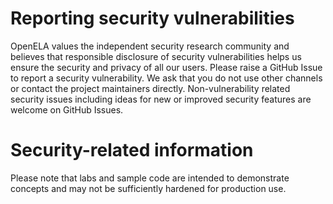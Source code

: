 # Reporting security vulnerabilities

OpenELA values the independent security research community and believes that
responsible disclosure of security vulnerabilities helps us ensure the security and privacy of all our users.
Please raise a GitHub Issue to report a security vulnerability.
We ask that you do not use other channels or contact the project maintainers directly.
Non-vulnerability related security issues including ideas for new or improved security features are welcome on GitHub Issues.

# Security-related information

Please note that labs and sample code are intended to demonstrate concepts and may not be sufficiently hardened for production use.

